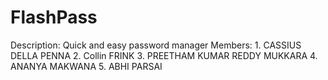# FlashPass
Description: Quick and easy password manager
Members: 
       1. CASSIUS DELLA PENNA
       2. Collin FRINK
       3. PREETHAM KUMAR REDDY MUKKARA
       4. ANANYA MAKWANA
       5. ABHI PARSAI 
